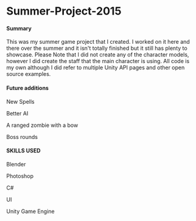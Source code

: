 # Summer-Project-2015
#### Summary
This was my summer game project that I created. I worked on it here and there over the summer and it isn't totally finished but it still has plenty to showcase. Please Note that I did not create any of the character models, however I did create the staff that the main character is using. All code is my own although I did refer to multiple Unity API pages and other open source examples.
#### Future additions
New Spells

Better AI

A ranged zombie with a bow

Boss rounds

#### SKILLS USED
Blender

Photoshop

C#

UI

Unity Game Engine
